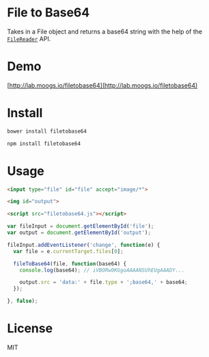 # File to Base64

Takes in a File object and returns a base64 string with the help of the [`FileReader`](https://developer.mozilla.org/en-US/docs/Web/API/FileReader) API.

# Demo

[http://lab.moogs.io/filetobase64](http://lab.moogs.io/filetobase64)

# Install

```bash
bower install filetobase64
```

```bash
npm install filetobase64
```

# Usage

```html
<input type="file" id="file" accept="image/*">

<img id="output">

<script src="filetobase64.js"></script>
```

```javascript
var fileInput = document.getElementById('file');
var output = document.getElementById('output');

fileInput.addEventListener('change', function(e) {
  var file = e.currentTarget.files[0];

  fileToBase64(file, function(base64) {
    console.log(base64); // iVBORw0KGgoAAAANSUhEUgAAADY...

    output.src = 'data:' + file.type + ';base64,' + base64;
  });

}, false);
```

# License

MIT

